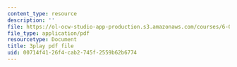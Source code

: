 ```yaml
---
content_type: resource
description: ''
file: https://ol-ocw-studio-app-production.s3.amazonaws.com/courses/6-004-computation-structures-spring-2017/00714f4126f4cab2745f2559b62b6774_pUmMZqwzZ10.pdf
file_type: application/pdf
resourcetype: Document
title: 3play pdf file
uid: 00714f41-26f4-cab2-745f-2559b62b6774
---
```

